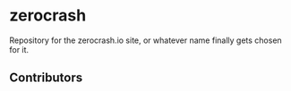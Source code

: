 # zerocrash
Repository for the zerocrash.io site, or whatever name finally gets chosen for it.

## Contributors
